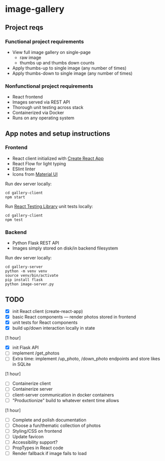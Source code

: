 # image-gallery

## Project reqs

### Functional project requirements

- View full image gallery on single-page
  - raw image
  - thumbs up and thumbs down counts
- Apply thumbs-up to single image (any number of times)
- Apply thumbs-down to single image (any number of times)

### Nonfunctional project requirements

- React frontend
- Images served via REST API
- Thorough unit testing across stack
- Containerized via Docker
- Runs on any operating system

## App notes and setup instructions

### Frontend

- React client initialized with [Create React App](https://github.com/facebook/create-react-app)
- React Flow for light typing
- ESlint linter
- Icons from [Material UI](https://mui.com/material-ui/icons/)

Run dev server locally:

```
cd gallery-client
npm start
```

Run [React Testing Library](https://testing-library.com/docs/react-testing-library/intro/) unit tests locally:

```
cd gallery-client
npm test
```

### Backend

- Python Flask REST API
- Images simply stored on disk/in backend filesystem

Run dev server locally:

```
cd gallery-server
python -m venv venv
source venv/bin/activate
pip install flask
python image-server.py
```

## TODO

- [x] init React client (create-react-app)
- [x] basic React components — render photos stored in frontend
- [x] unit tests for React components
- [x] build up/down interaction locally in state

[1 hour]

- [x] init Flask API
- [ ] implement /get_photos
- [ ] Extra time: implement /up_photo, /down_photo endpoints and store likes in SQLite

[1 hour]

- [ ] Containerize client
- [ ] Containerize server
- [ ] client-server communication in docker containers
- [ ] "Productionize" build to whatever extent time allows

[1 hour]

- [ ] Complete and polish documentation
- [ ] Choose a fun/thematic collection of photos
- [ ] Styling/CSS on frontend
- [ ] Update favicon
- [ ] Accessibility support?
- [ ] PropTypes in React code
- [ ] Render fallback if image fails to load

